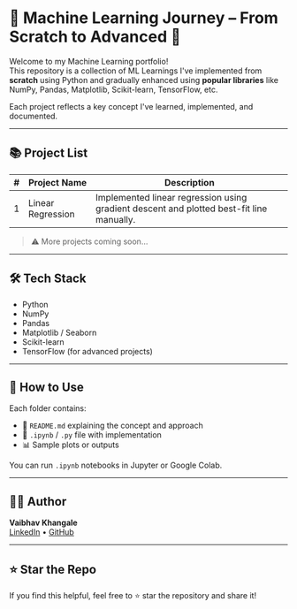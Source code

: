 # 🧠 Machine Learning Journey – From Scratch to Advanced 🚀

Welcome to my Machine Learning portfolio!  
This repository is a collection of ML Learnings I've implemented from **scratch** using Python and gradually enhanced using **popular libraries** like NumPy, Pandas, Matplotlib, Scikit-learn, TensorFlow, etc.

Each project reflects a key concept I've learned, implemented, and documented.

---

## 📚 Project List

| #  | Project Name | Description |
|----|--------------|-------------|
| 1  | Linear Regression | Implemented linear regression using gradient descent and plotted best-fit line manually. |

> ⚠️ More projects coming soon...

---

## 🛠️ Tech Stack

- Python
- NumPy
- Pandas
- Matplotlib / Seaborn
- Scikit-learn
- TensorFlow (for advanced projects)

---

## 📌 How to Use

Each folder contains:
- 📄 `README.md` explaining the concept and approach
- 🧠 `.ipynb` / `.py` file with implementation
- 📊 Sample plots or outputs

You can run `.ipynb` notebooks in Jupyter or Google Colab.

---

## 🧑‍💻 Author

**Vaibhav Khangale**    
[LinkedIn](https://www.linkedin.com/in/vaibhav-khangale-a654812b7/) • [GitHub](https://github.com/VaibhavKhangale)

---

## ⭐ Star the Repo

If you find this helpful, feel free to ⭐ star the repository and share it!

